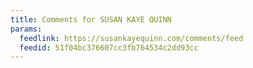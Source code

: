 ```yaml
---
title: Comments for SUSAN KAYE QUINN
params:
  feedlink: https://susankayequinn.com/comments/feed
  feedid: 51f04bc376607cc3fb764534c2dd93cc
---
```

